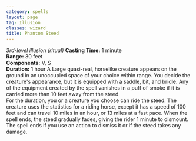 ```yaml
---
category: spells
layout: page
tag: Illusion
classes: wizard
title: Phantom Steed
---
```


_3rd-level illusion (ritual)_ **Casting Time:** 1 minute    
**Range:** 30 feet    
**Components:** V, S    
**Duration:** 1 hour A Large quasi-real, horselike creature appears on the ground in an unoccupied space of your choice within range. You decide the creature's appearance, but it is equipped with a saddle, bit, and bridle. Any of the equipment created by the spell vanishes in a puff of smoke if it is carried more than 10 feet away from the steed.    
For the duration, you or a creature you choose can ride the steed. The creature uses the statistics for a riding horse, except it has a speed of 100 feet and can travel 10 miles in an hour, or 13 miles at a fast pace. When the spell ends, the steed gradually fades, giving the rider 1 minute to dismount. The spell ends if you use an action to dismiss it or if the steed takes any damage.